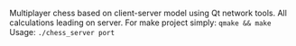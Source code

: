 Multiplayer chess based on client-server model using Qt network tools. All calculations leading on server.
For make project simply:
`qmake && make`
Usage: `./chess_server port`

